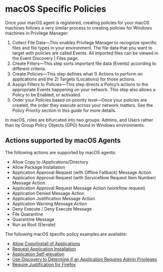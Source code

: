 [title]: # (macOS Specific Policies)
[tags]: # ( )
[priority]: # (6)
# macOS Specific Policies

Once your macOS agent is registered, creating policies for your macOS machines follows a very similar process to creating policies for Windows machines in Privilege Manager:

1. Collect File Data—This enables Privilege Manager to recognize specific files and file types in your environment. The file data that you want to target with policies are called Events. All imported files can be viewed in the Event Discovery | Files page.
1. Create Filters—This step sorts important file data (Events) according to different criteria.
1. Create Policies—This step defines what 1) Actions to perform on applications and the 2) Targets (Locations) for those actions.
1. Assign Filters to Policies—This step directs a Policy’s actions to the appropriate Events happening on your network. This step also allows a Policy to be Enabled, or activated.
1. Order your Policies based on priority level—Once your policies are created, the order they execute across your network matters. See the Policy Priority section in this guide for more details.

In macOS, roles are bifurcated into two groups: Admins, and Users rather than by Group Policy Objects (GPO) found in Windows environments.

## Actions supported by macOS Agents

The following actions are supported by macOS agents:

* Allow Copy to /Applications/Directory
* Allow Package Installation
* Application Approval Request (with Offline Fallback) Message Action
* Application Approval Request (with ServiceNow Request Item Number) Message Action
* Application Approval Request Message Action (workflow request)
* Application Denied Message Action
* Application Justification Message Action
* Application Warning Message Action
* Deny Execute / Deny Execute Message
* File Quarantine
* Quarantine Message
* Run as Root (Elevate)

The following macOS specific policy examples are available:

* [Allow Copy/Install of Applications](copy-install.md)
* [Request Application Installation](app-install-approval-request.md)
* [Application Self-elevation](self-elevation.md)
* [Use Discovery to Determine if an Application Requires Admin Privileges](determ-admin.md)
* [Require Justification for Firefox](justification-firefox.md)

